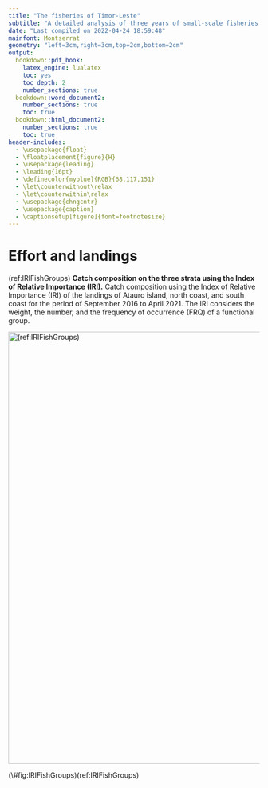 ```yaml
---
title: "The fisheries of Timor-Leste"
subtitle: "A detailed analysis of three years of small-scale fisheries catch and effort data in Timor-Leste"
date: "Last compiled on 2022-04-24 18:59:48"
mainfont: Montserrat
geometry: "left=3cm,right=3cm,top=2cm,bottom=2cm"
output:
  bookdown::pdf_book:
    latex_engine: lualatex
    toc: yes
    toc_depth: 2
    number_sections: true
  bookdown::word_document2:
    number_sections: true
    toc: true
  bookdown::html_document2:
    number_sections: true
    toc: true
header-includes: 
  - \usepackage{float} 
  - \floatplacement{figure}{H}
  - \usepackage{leading}
  - \leading{16pt}
  - \definecolor{myblue}{RGB}{68,117,151}
  - \let\counterwithout\relax
  - \let\counterwithin\relax
  - \usepackage{chngcntr}
  - \usepackage{caption}
  - \captionsetup[figure]{font=footnotesize}
---
```






# Effort and landings

(ref:IRIFishGroups) **Catch composition on the three strata using the Index of Relative Importance (IRI).** Catch composition using the Index of Relative Importance (IRI) of the landings of Atauro island, north coast, and south coast for the period of September 2016 to April 2021. The IRI considers the weight, the number, and the frequency of occurrence (FRQ) of a functional group.

<div class="figure">
<img src="/Users/lore/My Drive/WorldFish/timor.report/inst/timor_report_files/figure-html/IRIFishGroups-1.png" alt="(ref:IRIFishGroups)" width="864" />
<p class="caption">(\#fig:IRIFishGroups)(ref:IRIFishGroups)</p>
</div>
